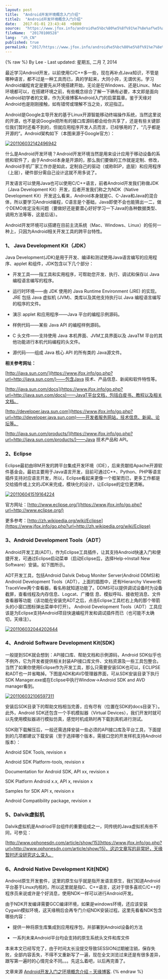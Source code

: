 ```yaml
---
layout: post
title:  "Android开发环境概念入门介绍"
title2:  "Android开发环境概念入门介绍"
date:   2017-01-01 23:43:48  +0800
source:  "https://www.jfox.info/android%e5%bc%80%e5%8f%91%e7%8e%af%e5%a2%83%e6%a6%82%e5%bf%b5%e5%85%a5%e9%97%a8%e4%bb%8b%e7%bb%8d.html"
fileName:  "20170100528"
lang:  "zh_CN"
published: true
permalink: "2017/https://www.jfox.info/android%e5%bc%80%e5%8f%91%e7%8e%af%e5%a2%83%e6%a6%82%e5%bf%b5%e5%85%a5%e9%97%a8%e4%bb%8b%e7%bb%8d.html"
---
```

{% raw %}
By Lee - Last updated: 星期五, 二月 7, 2014

最近学习Android开发，以前使用C/C++多一些，现在再补点Java知识，不管是哪种语言，都不过是一种工具而已，真的学起来，大同小异，无谓优劣。学习Android编程肯定是要先从环境搭建开始，无论是在Windows、还是Linux、Mac环境都可以，在搭建环境之前，有些概念综合了解一下确有必要，本文即是面向Android初学者的文章，作为天缘博客Android入门的启蒙篇章。鉴于天缘对Android也是刚刚接触，如有错愕或理解不当之处，欢迎指正。

Android是Google主导开发的基于Linux开源智能移动终端操作系统，当然这里说的开源，也不是说Google把所有的接口库源码都会给你共享了，还是有些关键部位我们暂时还看不到的，但就应用程序开发人员而言，已经够用的了，“几乎都是开源的”。Android架构如下（本图来源于Google官方）：

[![201106032142496942](http://www.jfox.info/wp-content/uploads/2014/02/201106032142496942.jpg)](https://www.jfox.info/go.php?url=http://www.jfox.info/wp-content/uploads/2014/02/201106032142496942.jpg)

什么是Android开发环境？Android开发环境当然是用来设计应用于移动设备的系统和软件了，由于Android本身是开源的，那么我们要做的工作就是定制、修改，Android手机厂家工作亦是如此，定制自己的驱动（或称BSP，底层）和应用程序（上层），硬件部分需自己设计这就不用多说了。

开发语言可以使用Java也可以使用C/C++语言，前者Android开发我们称做JDK（Java Development Kit）开发，后者开发我们称之为NDK（Native Development Kit）开发这么看来，Android本身就是C、C-Java和Java的混合体，所以要学习Android编程，C语言是个基础，Java即使不会也能猜出一二，做个DEMO肯定没有问题（要做好还是要潜心好好学习一下Java的各种数据类型、调用方法等等，这是后话）。

Android开发环境可以搭建在目前主流系统（Mac、Windows、Linux）的任何一种上，只因为Android相关开发工具的跨平台特性。

### 1、 Java Development Kit（JDK）

Java Development(JDK)是用于开发、编译和测试使用Java语言编写的应用程序、applet 和组件，JDK包含以下几个部分：

- 开发工具——指工具和实用程序，可帮助您开发、执行、调试和保存以 Java编程语言编写的程序。

- 运行时环境——由 JDK 使用的 Java Runtime Environment (JRE) 的实现。JRE 包括 Java 虚拟机 (JVM)、类库以及其他支持执行以 Java 编程语言编写的程序的文件。

- 演示 applet 和应用程序——Java 平台的编程示例源码。

- 样例代码——某些 Java API 的编程样例源码。

- C 头文件——支持使用 Java 本机界面、JVM工具界面以及 JavaTM 平台的其他功能进行本机代码编程的头文件。

- 源代码——组成 Java 核心 API 的所有类的 Java源文件。

**相关参考网址：**

[http://java.sun.com/](https://www.jfox.info/go.php?url=http://java.sun.com/)——包含Java 技术、产品信息、新闻和软件特性等。

[http://java.sun.com/docs](https://www.jfox.info/go.php?url=http://java.sun.com/docs)——JavaT平台文档，包括白皮书、教程以及相关文档。

[http://developer.java.sun.com](https://www.jfox.info/go.php?url=http://developer.java.sun.com)——开发者服务网站，技术信息、新闻、论坛等。

[http://java.sun.com/products/](https://www.jfox.info/go.php?url=http://java.sun.com/products/)——Java 技术产品和 API。

### 2、Eclipse

Eclipse最初由IBM开发的跨平台集成开发环境（IDE），后来贡献给Apache开源软件基金会。最初主要用于Java语言开发，目前可通过C++、Python、PHP等语言插件支持对应语言开发，所以，Eclipse看起来更像一个框架而已，更多工作都是交给插件或上文的JDK来完成，模块化的设计，让Eclipse的定位更清晰。

[![201106041519164224](http://www.jfox.info/wp-content/uploads/2014/02/201106041519164224.jpg)](https://www.jfox.info/go.php?url=http://www.jfox.info/wp-content/uploads/2014/02/201106041519164224.jpg)

官方网址：[http://www.eclipse.org/](https://www.jfox.info/go.php?url=http://www.eclipse.org/)

更多参考：[http://zh.wikipedia.org/wiki/Eclipse](https://www.jfox.info/go.php?url=http://zh.wikipedia.org/wiki/Eclipse)

### 3、Android Development Tools（ADT）

Android开发工具(ADT)，作为Eclipse工具插件，让其支持Android快速入门和便捷开发，可通过Eclipse启动菜单（启动Eclipse后，选择Help->Install New Software）安装。如下图所示。

ADT开发工具，包括Android Dalvik Debug Moniter Server(Android DDMS)和Android Development Tools（ADT），上面的插图中，还有Hierarchy Viewer和TraceView两个查看器，看名称就知道功能了。DDMS可以提供调试设备时为设备截屏，查看线程及内存信息、Logcat、广播信 息、模拟呼叫、接收短消息、文件查看器等功能（该功能在安装完ADT之后，点击Eclipse工具栏右上角的那个带箭头的小窗口图标弹出菜单中打开）。 Android Development Tools（ADT）工具应该是为Eclipse支持Android项目快速编程开发和调试插件而已（也可能不太确切，天缘注）。

[![201106032044202644](http://www.jfox.info/wp-content/uploads/2014/02/201106032044202644.jpg)](https://www.jfox.info/go.php?url=http://www.jfox.info/wp-content/uploads/2014/02/201106032044202644.jpg)

### 4、Android Software Development Kit(SDK)

一般提到SDK就会想到：API接口库、帮助文档和示例源码，Android SDK似乎也不例外，它为开发者提供相关封装API接口库文件、文档资源及一些工具包整合。当然了如果你使用Eclipse作为开发工具，那么只需要安装SDK也可以，ECLIPSE和ADT也一并省略掉。下图是ADK和AVD管理器界面，可从SDK安装目录下执行SDK Manager.exe或在Eclipse中执行Window->Android SDK and AVD manager看到。

[![201106032106597311](http://www.jfox.info/wp-content/uploads/2014/02/201106032106597311.jpg)](https://www.jfox.info/go.php?url=http://www.jfox.info/wp-content/uploads/2014/02/201106032106597311.jpg)

安装后SDK目录下的帮助文档相当完善，应有尽有（位置在SDK的docs目录下）。此外，Android SDK还包含一个手机模拟器（Virtual Devices），我们开发时就可以先使用模拟器进行模拟仿真，感觉时机成熟时再下载到真机进行测试。

SDK刚下载解压后，一般还需选择安装一些必须的API接口库及平台工具，下面提到的几项都建议下载安装（至于选择哪个版本，需接口您的开发样机支持Android版本）：

Android SDK Tools, revision x

Android SDK Platform-tools, revision x

Documentation for Android SDK, API xx, revision x

SDK Platform Android x.x, API x, revision x

Samples for SDK API x, revision x

Android Compatibility package, revision x

### 5、Dalvik虚拟机

Dalvik虚拟机是Andriod平台组件的重要组成之一，同传统的Java虚拟机有些不同，可参见：

[http://www.ophonesdn.com/article/show/15](https://www.jfox.info/go.php?url=http://www.ophonesdn.com/article/show/15)，这边文章写的非常好，天缘暂时还没研究这么深入。

### 6、Android Native Development Kit(NDK)

Android原生开发套件，这里的原生似乎就是指开发语言原生，我们知道Android平台基于Linux内核的，所以这里就是指C、C++语言，这对于很多喜欢C/C++的程序员来说或许是个好消息，使用NDK一样可以进行Android开发。

由于NDK开发编译需要GCC编译环境，如果是windows环境，还应该安装Cygwin模拟环境，这天缘稍后会再专门介绍NDK安装过程。这里先看看NDK包含哪些内容：

- 提供一种将原生库集成到应用程序包，并部署到Android设备的方法

- 一系列未来Android平台均会支持的原生系统头文件和库文件

本来本文已经写完了，由于时间太长没提交导致SESSION过期被注销，保存失败，全部内容丢失，不得不又重新写了一遍，现在全文浏览过来还是有很多差异，跟写第一遍时的心情完全不同。。。先这么着吧，以后再完善了。 

文章来源 [Android开发入门之环境概念介绍 – 天缘博客](https://www.jfox.info/go.php?url=http://www.jfox.info/url.php?url=http%3A%2F%2Fwww.metsky.com%2Farchives%2F522.html).
{% endraw %}
